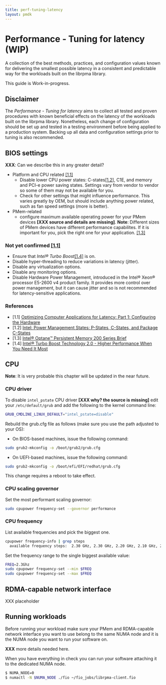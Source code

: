 ```yaml
---
title: perf-tuning-latency
layout: pmdk
---
```


# Performance - Tuning for latency (WIP)

A collection of the best methods, practices, and configuration values known for delivering the smallest possible latency in a consistent and predictable way for the workloads built on the librpma library.

This guide is Work-in-progress.

## Disclaimer

The *Performance - Tuning for latency* aims to collect all tested and proven procedures with known beneficial effects on the latency of the workloads built on the librpma library. Nonetheless, each change of configuration should be set up and tested in a testing environment before being applied to a production system. Backing up all data and configuration settings prior to tuning is also recommended.

## BIOS settings

**XXX**: Can we describe this in any greater detail?

* Platform and CPU related [[1.1]][opt-part-1]
    * Disable lower CPU power states: C-states[[1.2]][power-states], C1E, and memory and PCI-e power saving states. Settings vary from vendor to vendor so some of them may not be available for you.
    * Check for other settings that might influence performance. This varies greatly by OEM, but should include anything power related, such as fan speed settings (more is better).
* PMem-related
    * configure maximum available operating power for your PMem devices **[XXX source and details are missing]**. **Note**: Different sizes of PMem devices have different performance capabilites. If it is important for you, pick the right one for your application. [[1.3]][pmem-200-brief]

### Not yet confirmed [[1.1]][opt-part-1]

* Ensure that *Intel® Turbo Boost*[[1.4]][turbo] is on.
* Disable hyper-threading to reduce variations in latency (jitter).
* Disable any virtualization options.
* Disable any monitoring options.
* Disable Hardware Power Management, introduced in the Intel® Xeon® processor E5-2600 v4 product family. It provides more control over power management, but it can cause jitter and so is not recommended for latency-sensitive applications.

### References

* [1.1] [Optimizing Computer Applications for Latency: Part 1: Configuring the Hardware][opt-part-1]
* [1.2] [Intel: Power Management States: P-States, C-States, and Package C-States][power-states]
* [1.3] [Intel® Optane™ Persistent Memory 200 Series Brief][pmem-200-brief]
* [1.4] [Intel® Turbo Boost Technology 2.0 - Higher Performance When You Need It Most][turbo]

[opt-part-1]: https://software.intel.com/content/www/us/en/develop/articles/optimizing-computer-applications-for-latency-part-1-configuring-the-hardware.html
[power-states]: https://software.intel.com/content/www/us/en/develop/articles/power-management-states-p-states-c-states-and-package-c-states.html
[pmem-200-brief]: https://www.intel.com/content/www/us/en/products/docs/memory-storage/optane-persistent-memory/optane-persistent-memory-200-series-brief.html
[turbo]: https://www.intel.com/content/www/us/en/architecture-and-technology/turbo-boost/turbo-boost-technology.html

## CPU

**Note**: It is very probable this chapter will be updated in the near future.

### CPU driver

To disable `intel_pstate` CPU driver **[XXX why? the source is missing]** edit your `/etc/default/grub` and add the following to the kernel command line:

```sh
GRUB_CMDLINE_LINUX_DEFAULT="intel_pstate=disable"
```

Rebuild the grub.cfg file as follows (make sure you use the path adjusted to your OS):

* On BIOS-based machines, issue the following command:

```sh
sudo grub2-mkconfig -o /boot/grub2/grub.cfg
```

* On UEFI-based machines, issue the following command:

```sh
sudo grub2-mkconfig -o /boot/efi/EFI/redhat/grub.cfg
```

This change requires a reboot to take effect.

### CPU scaling governor

Set the most performant scaling governor:

```sh
sudo cpupower frequency-set --governor performance
```

### CPU frequency

List available frequencies and pick the biggest one.

```sh
cpupower frequency-info | grep steps
  available frequency steps:  2.30 GHz, 2.30 GHz, 2.20 GHz, 2.10 GHz, 2.00 GHz, 1.90 GHz, 1.80 GHz, 1.70 GHz, 1.60 GHz, 1.50 GHz, 1.40 GHz, 1.30 GHz, 1.20 GHz, 1.10 GHz, 1000 MHz
```

Set the frequency range to the single biggest available value:

```sh
FREQ=2.3Ghz
sudo cpupower frequency-set --min $FREQ
sudo cpupower frequency-set --max $FREQ
```
## RDMA-capable network interface

XXX placeholder

## Running workloads

Before running your workload make sure your PMem and RDMA-capable network interface you want to use belong to the same NUMA node and it is the NUMA node you want to run your software on.

**XXX** more details needed here.

When you have everything in check you can run your software attaching it to the dedicated NUMA node.

```sh
$ NUMA_NODE=0
$ numactl -N $NUMA_NODE ./fio ~/fio_jobs/librpma-client.fio
```
